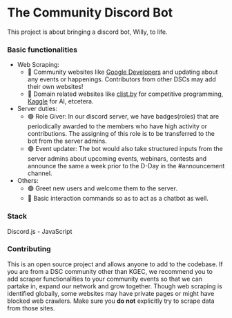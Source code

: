 # The Community Discord Bot

This project is about bringing a discord bot, Willy, to life.

### Basic functionalities

- Web Scraping:
  - 🔴 Community websites like [Google Developers](https://developers.google.com/events) and updating about any events or happenings. Contributors from other DSCs may add their own websites!
  - 🔴 Domain related websites like [clist.by](https://clist.by) for competitive programming, [Kaggle](https://www.kaggle.com/competitions) for AI, etcetera.
- Server duties:<br>
  - 🟢 Role Giver: In our discord server, we have badges(roles) that are periodically awarded to the members who have high activity or contributions. The assigning of this role is to be transferred to the bot from the server admins.
  - 🟢 Event updater: The bot would also take structured inputs from the server admins about upcoming events, webinars, contests and announce the same a week prior to the D-Day in the #announcement channel.
- Others:
  - 🟢 Greet new users and welcome them to the server.
  - 🔴 Basic interaction commands so as to act as a chatbot as well.
  
### Stack
Discord.js - JavaScript

### Contributing
This is an open source project and allows anyone to add to the codebase. If you are from a DSC community other than KGEC, we recommend you to add scraper functionalities to your community events so that we can partake in, expand our network and grow together.
Though web scraping is identified globally, some websites may have private pages or might have blocked web crawlers. Make sure you **do not** explicitly try to scrape data from those sites.

